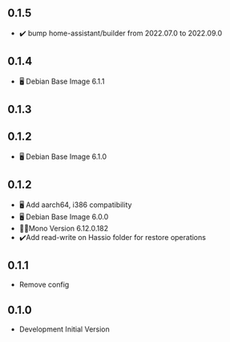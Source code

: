 <!-- https://developers.home-assistant.io/docs/add-ons/presentation#keeping-a-changelog -->

## 0.1.5

- ✔️ bump home-assistant/builder from 2022.07.0 to 2022.09.0

## 0.1.4

- 🖥️ Debian Base Image 6.1.1

## 0.1.3

## 0.1.2

- 🖥️ Debian Base Image 6.1.0

## 0.1.2

- 🖥️ Add aarch64, i386 compatibility
- 🖥️ Debian Base Image 6.0.0
- 🧑‍💻Mono Version 6.12.0.182
- ✔️Add read-write on Hassio folder for restore operations

## 0.1.1

- Remove config

## 0.1.0

- Development Initial Version
